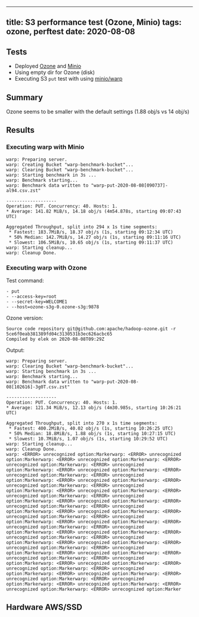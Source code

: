  ---
title: S3 performance test (Ozone, Minio)
tags: ozone, perftest
date: 2020-08-08
---

## Tests

 * Deployed [Ozone](https://github.com/flokkr/docker-ozone/tree/master/examples/simple) and [Minio](https://github.com/elek/docker-minio/tree/master/examples/simple)
 * Using empty dir for Ozone (disk)
 * Executing S3 `put` test with using [minio/warp](https://github.com/minio/warp) 

## Summary 

Ozone seems to be smaller with the default settings (1.88 obj/s vs 14 obj/s)

## Results

### Executing warp with Minio

```shell
warp: Preparing server.
warp: Creating Bucket "warp-benchmark-bucket"...
warp: Clearing Bucket "warp-benchmark-bucket"...
warp: Starting benchmark in 3s ...
warp: Benchmark starting...
warp: Benchmark data written to "warp-put-2020-08-08[090737]-al94.csv.zst"

-------------------
Operation: PUT. Concurrency: 40. Hosts: 1.
* Average: 141.82 MiB/s, 14.18 obj/s (4m54.878s, starting 09:07:43 UTC)

Aggregated Throughput, split into 294 x 1s time segments:
 * Fastest: 183.7MiB/s, 18.37 obj/s (1s, starting 09:12:34 UTC)
 * 50% Median: 142.7MiB/s, 14.27 obj/s (1s, starting 09:11:16 UTC)
 * Slowest: 106.5MiB/s, 10.65 obj/s (1s, starting 09:11:37 UTC)
warp: Starting cleanup...
warp: Cleanup Done.
```

### Executing warp with Ozone

Test command:

```shell
- put
- --access-key=root
- --secret-key=WELCOME1
- --host=ozone-s3g-0.ozone-s3g:9878
```

Ozone version:

```shell
Source code repository git@github.com:apache/hadoop-ozone.git -r 5ce6f0eab381389fd04c3130531b3ec626acbc65
Compiled by elek on 2020-08-08T09:29Z
```

Output:

```shell
warp: Preparing server.
warp: Clearing Bucket "warp-benchmark-bucket"...
warp: Starting benchmark in 3s ...
warp: Benchmark starting...
warp: Benchmark data written to "warp-put-2020-08-08[102616]-3g0T.csv.zst"

-------------------
Operation: PUT. Concurrency: 40. Hosts: 1.
* Average: 121.34 MiB/s, 12.13 obj/s (4m30.985s, starting 10:26:21 UTC)

Aggregated Throughput, split into 270 x 1s time segments:
 * Fastest: 400.2MiB/s, 40.02 obj/s (1s, starting 10:26:25 UTC)
 * 50% Median: 18.8MiB/s, 1.88 obj/s (1s, starting 10:27:15 UTC)
 * Slowest: 10.7MiB/s, 1.07 obj/s (1s, starting 10:29:52 UTC)
warp: Starting cleanup...
warp: Cleanup Done.
warp: <ERROR> unrecognized option:Markerwarp: <ERROR> unrecognized option:Markerwarp: <ERROR> unrecognized option:Markerwarp: <ERROR> unrecognized option:Markerwarp: <ERROR> unrecognized option:Markerwarp: <ERROR> unrecognized option:Markerwarp: <ERROR> unrecognized option:Markerwarp: <ERROR> unrecognized option:Markerwarp: <ERROR> unrecognized option:Markerwarp: <ERROR> unrecognized option:Markerwarp: <ERROR> unrecognized option:Markerwarp: <ERROR> unrecognized option:Markerwarp: <ERROR> unrecognized option:Markerwarp: <ERROR> unrecognized option:Markerwarp: <ERROR> unrecognized option:Markerwarp: <ERROR> unrecognized option:Markerwarp: <ERROR> unrecognized option:Markerwarp: <ERROR> unrecognized option:Markerwarp: <ERROR> unrecognized option:Markerwarp: <ERROR> unrecognized option:Markerwarp: <ERROR> unrecognized option:Markerwarp: <ERROR> unrecognized option:Markerwarp: <ERROR> unrecognized option:Markerwarp: <ERROR> unrecognized option:Markerwarp: <ERROR> unrecognized option:Markerwarp: <ERROR> unrecognized option:Markerwarp: <ERROR> unrecognized option:Markerwarp: <ERROR> unrecognized option:Markerwarp: <ERROR> unrecognized option:Markerwarp: <ERROR> unrecognized option:Markerwarp: <ERROR> unrecognized option:Markerwarp: <ERROR> unrecognized option:Markerwarp: <ERROR> unrecognized option:Markerwarp: <ERROR> unrecognized option:Markerwarp: <ERROR> unrecognized option:Markerwarp: <ERROR> unrecognized option:Markerwarp: <ERROR> unrecognized option:Markerwarp: <ERROR> unrecognized option:Markerwarp: <ERROR> unrecognized option:Markerwarp: <ERROR> unrecognized option:Markerwarp: <ERROR> unrecognized option:Marker
```



## Hardware AWS/SSD

